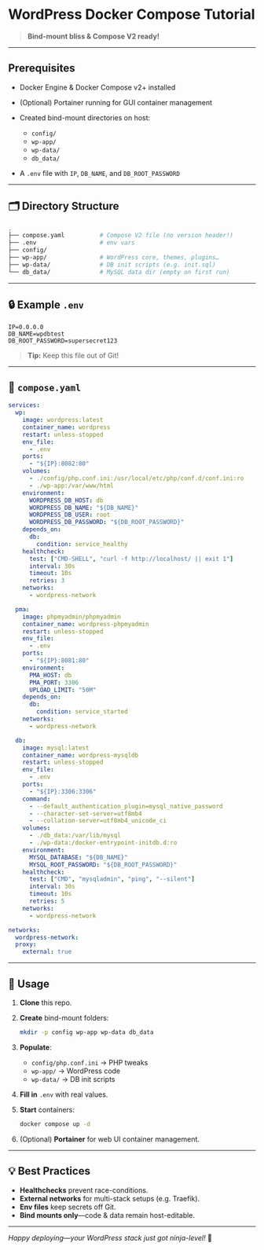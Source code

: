 # WordPress Docker Compose Tutorial

> **Bind-mount bliss & Compose V2 ready!**

---

## Prerequisites

* Docker Engine & Docker Compose v2+ installed
* (Optional) Portainer running for GUI container management
* Created bind-mount directories on host:

  * `config/`
  * `wp-app/`
  * `wp-data/`
  * `db_data/`
* A `.env` file with `IP`, `DB_NAME`, and `DB_ROOT_PASSWORD`

---

## 🗂️ Directory Structure

```bash
.
├── compose.yaml          # Compose V2 file (no version header!)
├── .env                  # env vars
├── config/
├── wp-app/               # WordPress core, themes, plugins…
├── wp-data/              # DB init scripts (e.g. init.sql)
└── db_data/              # MySQL data dir (empty on first run)
```

---

## 🔒 Example `.env`

```dotenv
IP=0.0.0.0
DB_NAME=wpdbtest
DB_ROOT_PASSWORD=supersecret123
```

> **Tip:** Keep this file out of Git!

---

## 🐳 `compose.yaml`

```yaml
services:
  wp:
    image: wordpress:latest
    container_name: wordpress
    restart: unless-stopped
    env_file:
      - .env
    ports:
      - "${IP}:8082:80"
    volumes:
      - ./config/php.conf.ini:/usr/local/etc/php/conf.d/conf.ini:ro
      - ./wp-app:/var/www/html
    environment:
      WORDPRESS_DB_HOST: db
      WORDPRESS_DB_NAME: "${DB_NAME}"
      WORDPRESS_DB_USER: root
      WORDPRESS_DB_PASSWORD: "${DB_ROOT_PASSWORD}"
    depends_on:
      db:
        condition: service_healthy
    healthcheck:
      test: ["CMD-SHELL", "curl -f http://localhost/ || exit 1"]
      interval: 30s
      timeout: 10s
      retries: 3
    networks:
      - wordpress-network

  pma:
    image: phpmyadmin/phpmyadmin
    container_name: wordpress-phpmyadmin
    restart: unless-stopped
    env_file:
      - .env
    ports:
      - "${IP}:8081:80"
    environment:
      PMA_HOST: db
      PMA_PORT: 3306
      UPLOAD_LIMIT: "50M"
    depends_on:
      db:
        condition: service_started
    networks:
      - wordpress-network

  db:
    image: mysql:latest
    container_name: wordpress-mysqldb
    restart: unless-stopped
    env_file:
      - .env
    ports:
      - "${IP}:3306:3306"
    command:
      - --default_authentication_plugin=mysql_native_password
      - --character-set-server=utf8mb4
      - --collation-server=utf8mb4_unicode_ci
    volumes:
      - ./db_data:/var/lib/mysql
      - ./wp-data:/docker-entrypoint-initdb.d:ro
    environment:
      MYSQL_DATABASE: "${DB_NAME}"
      MYSQL_ROOT_PASSWORD: "${DB_ROOT_PASSWORD}"
    healthcheck:
      test: ["CMD", "mysqladmin", "ping", "--silent"]
      interval: 30s
      timeout: 10s
      retries: 5
    networks:
      - wordpress-network

networks:
  wordpress-network:
  proxy:
    external: true
```

---

## 🚀 Usage

1. **Clone** this repo.
2. **Create** bind-mount folders:

   ```bash
   mkdir -p config wp-app wp-data db_data
   ```
3. **Populate**:

   * `config/php.conf.ini` → PHP tweaks
   * `wp-app/` → WordPress code
   * `wp-data/` → DB init scripts
4. **Fill in** `.env` with real values.
5. **Start** containers:

   ```bash
   docker compose up -d
   ```
6. (Optional) **Portainer** for web UI container management.

---

## 💡 Best Practices

* **Healthchecks** prevent race-conditions.
* **External networks** for multi-stack setups (e.g. Traefik).
* **Env files** keep secrets off Git.
* **Bind mounts only**—code & data remain host-editable.

---

*Happy deploying—your WordPress stack just got ninja-level!* 🚀
